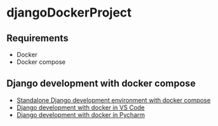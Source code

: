 # djangoDockerProject

## Requirements

- Docker
- Docker compose

## Django development with docker compose

- [Standalone Django development environment with docker compose](docker/README.md)
- [Django development with docker in VS Code](https://code.visualstudio.com/docs/containers/quickstart-python#_build-run-and-debug-the-container)
- [Django development with docker in Pycharm](https://www.jetbrains.com/help/pycharm/using-docker-as-a-remote-interpreter.html)
